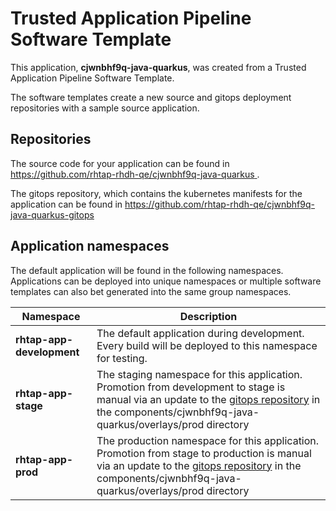 # Trusted Application Pipeline Software Template

This application, **cjwnbhf9q-java-quarkus**, was created from a Trusted Application Pipeline Software Template.

The software templates create a new source and gitops deployment repositories with a sample source application. 

## Repositories

The source code for your application can be found in [https://github.com/rhtap-rhdh-qe/cjwnbhf9q-java-quarkus ](https://github.com/rhtap-rhdh-qe/cjwnbhf9q-java-quarkus ).
 
The gitops repository, which contains the kubernetes manifests for the application can be found in 
[https://github.com/rhtap-rhdh-qe/cjwnbhf9q-java-quarkus-gitops ](https://github.com/rhtap-rhdh-qe/cjwnbhf9q-java-quarkus-gitops ) 

## Application namespaces 

The default application will be found in the following namespaces. Applications can be deployed into unique namespaces or multiple software templates can also bet generated into the same group namespaces.  

|  Namespace   |  Description   |  
| -------- | -------- |   
| **rhtap-app-development** | The default application during development. Every build will be deployed to this namespace for testing. | 
| **rhtap-app-stage** | The staging namespace for this application. Promotion from development to stage is manual via an update to the [gitops repository](https://github.com/rhtap-rhdh-qe/cjwnbhf9q-java-quarkus-gitops ) in the components/cjwnbhf9q-java-quarkus/overlays/prod directory |  
| **rhtap-app-prod** | The production namespace for this application. Promotion from stage to production is manual via an update to the [gitops repository](https://github.com/rhtap-rhdh-qe/cjwnbhf9q-java-quarkus-gitops ) in the components/cjwnbhf9q-java-quarkus/overlays/prod directory | 